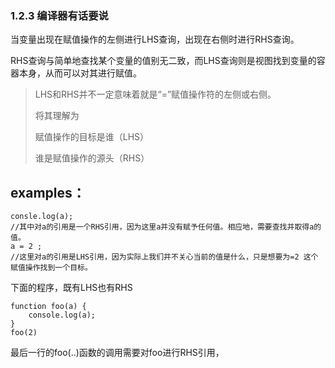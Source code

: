 ### 1.2.3 编译器有话要说

当变量出现在赋值操作的左侧进行LHS查询，出现在右侧时进行RHS查询。

RHS查询与简单地查找某个变量的值别无二致，而LHS查询则是视图找到变量的容器本身，从而可以对其进行赋值。

> LHS和RHS并不一定意味着就是“=”赋值操作符的左侧或右侧。
> 
> 将其理解为
> 
> 赋值操作的目标是谁（LHS）
> 
> 谁是赋值操作的源头（RHS）

examples：
---
    consle.log(a);
	//其中对a的引用是一个RHS引用，因为这里a并没有赋予任何值。相应地，需要查找并取得a的值。
	a = 2 ;
	//这里对a的引用是LHS引用，因为实际上我们并不关心当前的值是什么，只是想要为=2 这个赋值操作找到一个目标。

下面的程序，既有LHS也有RHS

    function foo(a) {
    	console.log(a);
    }
    foo(2)

最后一行的foo(..)函数的调用需要对foo进行RHS引用，